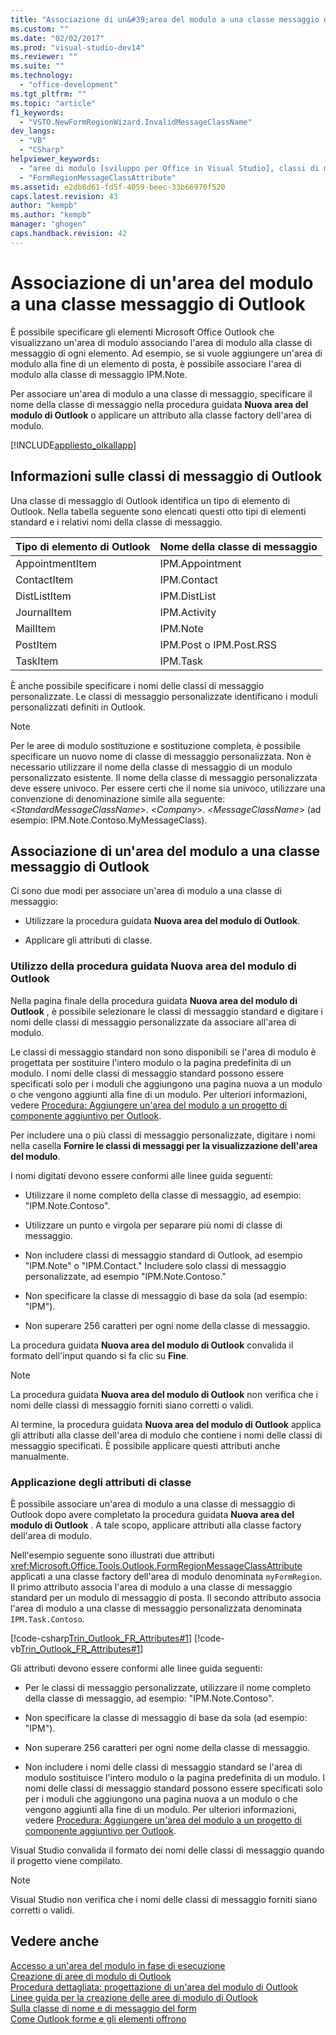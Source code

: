 ```yaml
---
title: "Associazione di un&#39;area del modulo a una classe messaggio di Outlook"
ms.custom: ""
ms.date: "02/02/2017"
ms.prod: "visual-studio-dev14"
ms.reviewer: ""
ms.suite: ""
ms.technology: 
  - "office-development"
ms.tgt_pltfrm: ""
ms.topic: "article"
f1_keywords: 
  - "VSTO.NewFormRegionWizard.InvalidMessageClassName"
dev_langs: 
  - "VB"
  - "CSharp"
helpviewer_keywords: 
  - "aree di modulo [sviluppo per Office in Visual Studio], classi di messaggio"
  - "FormRegionMessageClassAttribute"
ms.assetid: e2db8d61-fd5f-4059-beec-33b66970f520
caps.latest.revision: 43
author: "kempb"
ms.author: "kempb"
manager: "ghogen"
caps.handback.revision: 42
---
```

# Associazione di un&#39;area del modulo a una classe messaggio di Outlook
  È possibile specificare gli elementi Microsoft Office Outlook che visualizzano un'area di modulo associando l'area di modulo alla classe di messaggio di ogni elemento.  Ad esempio, se si vuole aggiungere un'area di modulo alla fine di un elemento di posta, è possibile associare l'area di modulo alla classe di messaggio IPM.Note.  
  
 Per associare un'area di modulo a una classe di messaggio, specificare il nome della classe di messaggio nella procedura guidata **Nuova area del modulo di Outlook** o applicare un attributo alla classe factory dell'area di modulo.  
  
 [!INCLUDE[appliesto_olkallapp](../vsto/includes/appliesto-olkallapp-md.md)]  
  
## Informazioni sulle classi di messaggio di Outlook  
 Una classe di messaggio di Outlook identifica un tipo di elemento di Outlook.  Nella tabella seguente sono elencati questi otto tipi di elementi standard e i relativi nomi della classe di messaggio.  
  
|Tipo di elemento di Outlook|Nome della classe di messaggio|  
|---------------------------------|------------------------------------|  
|AppointmentItem|IPM.Appointment|  
|ContactItem|IPM.Contact|  
|DistListItem|IPM.DistList|  
|JournalItem|IPM.Activity|  
|MailItem|IPM.Note|  
|PostItem|IPM.Post o IPM.Post.RSS|  
|TaskItem|IPM.Task|  
  
 È anche possibile specificare i nomi delle classi di messaggio personalizzate.  Le classi di messaggio personalizzate identificano i moduli personalizzati definiti in Outlook.  
  
> [!NOTE]  
>  Per le aree di modulo sostituzione e sostituzione completa, è possibile specificare un nuovo nome di classe di messaggio personalizzata.  Non è necessario utilizzare il nome della classe di messaggio di un modulo personalizzato esistente.  Il nome della classe di messaggio personalizzata deve essere univoco.  Per essere certi che il nome sia univoco, utilizzare una convenzione di denominazione simile alla seguente:  \<*StandardMessageClassName*\>. \<*Company*\>. \<*MessageClassName*\> \(ad esempio: IPM.Note.Contoso.MyMessageClass\).  
  
## Associazione di un'area del modulo a una classe messaggio di Outlook  
 Ci sono due modi per associare un'area di modulo a una classe di messaggio:  
  
-   Utilizzare la procedura guidata **Nuova area del modulo di Outlook**.  
  
-   Applicare gli attributi di classe.  
  
### Utilizzo della procedura guidata Nuova area del modulo di Outlook  
 Nella pagina finale della procedura guidata **Nuova area del modulo di Outlook** , è possibile selezionare le classi di messaggio standard e digitare i nomi delle classi di messaggio personalizzate da associare all'area di modulo.  
  
 Le classi di messaggio standard non sono disponibili se l'area di modulo è progettata per sostituire l'intero modulo o la pagina predefinita di un modulo.  I nomi delle classi di messaggio standard possono essere specificati solo per i moduli che aggiungono una pagina nuova a un modulo o che vengono aggiunti alla fine di un modulo.  Per ulteriori informazioni, vedere [Procedura: Aggiungere un'area del modulo a un progetto di componente aggiuntivo per Outlook](../vsto/how-to-add-a-form-region-to-an-outlook-add-in-project.md).  
  
 Per includere una o più classi di messaggio personalizzate, digitare i nomi nella casella **Fornire le classi di messaggi per la visualizzazione dell'area del modulo**.  
  
 I nomi digitati devono essere conformi alle linee guida seguenti:  
  
-   Utilizzare il nome completo della classe di messaggio, ad esempio: "IPM.Note.Contoso".  
  
-   Utilizzare un punto e virgola per separare più nomi di classe di messaggio.  
  
-   Non includere classi di messaggio standard di Outlook, ad esempio "IPM.Note" o "IPM.Contact."  Includere solo classi di messaggio personalizzate, ad esempio "IPM.Note.Contoso."  
  
-   Non specificare la classe di messaggio di base da sola \(ad esempio: "IPM"\).  
  
-   Non superare 256 caratteri per ogni nome della classe di messaggio.  
  
 La procedura guidata **Nuova area del modulo di Outlook** convalida il formato dell'input quando si fa clic su **Fine**.  
  
> [!NOTE]  
>  La procedura guidata **Nuova area del modulo di Outlook** non verifica che i nomi delle classi di messaggio forniti siano corretti o validi.  
  
 Al termine, la procedura guidata **Nuova area del modulo di Outlook** applica gli attributi alla classe dell'area di modulo che contiene i nomi delle classi di messaggio specificati.  È possibile applicare questi attributi anche manualmente.  
  
### Applicazione degli attributi di classe  
 È possibile associare un'area di modulo a una classe di messaggio di Outlook dopo avere completato la procedura guidata **Nuova area del modulo di Outlook** .  A tale scopo, applicare attributi alla classe factory dell'area di modulo.  
  
 Nell'esempio seguente sono illustrati due attributi <xref:Microsoft.Office.Tools.Outlook.FormRegionMessageClassAttribute> applicati a una classe factory dell'area di modulo denominata `myFormRegion`.  Il primo attributo associa l'area di modulo a una classe di messaggio standard per un modulo di messaggio di posta.  Il secondo attributo associa l'area di modulo a una classe di messaggio personalizzata denominata `IPM.Task.Contoso`.  
  
 [!code-csharp[Trin_Outlook_FR_Attributes#1](../snippets/csharp/VS_Snippets_OfficeSP/Trin_Outlook_FR_Attributes/CS/FormRegion1.cs#1)]
 [!code-vb[Trin_Outlook_FR_Attributes#1](../snippets/visualbasic/VS_Snippets_OfficeSP/Trin_Outlook_FR_Attributes/VB/FormRegion1.vb#1)]  
  
 Gli attributi devono essere conformi alle linee guida seguenti:  
  
-   Per le classi di messaggio personalizzate, utilizzare il nome completo della classe di messaggio, ad esempio: "IPM.Note.Contoso".  
  
-   Non specificare la classe di messaggio di base da sola \(ad esempio: "IPM"\).  
  
-   Non superare 256 caratteri per ogni nome della classe di messaggio.  
  
-   Non includere i nomi delle classi di messaggio standard se l'area di modulo sostituisce l'intero modulo o la pagina predefinita di un modulo.  I nomi delle classi di messaggio standard possono essere specificati solo per i moduli che aggiungono una pagina nuova a un modulo o che vengono aggiunti alla fine di un modulo.  Per ulteriori informazioni, vedere [Procedura: Aggiungere un'area del modulo a un progetto di componente aggiuntivo per Outlook](../vsto/how-to-add-a-form-region-to-an-outlook-add-in-project.md).  
  
 Visual Studio convalida il formato dei nomi delle classi di messaggio quando il progetto viene compilato.  
  
> [!NOTE]  
>  Visual Studio non verifica che i nomi delle classi di messaggio forniti siano corretti o validi.  
  
## Vedere anche  
 [Accesso a un'area del modulo in fase di esecuzione](../vsto/accessing-a-form-region-at-run-time.md)   
 [Creazione di aree di modulo di Outlook](../vsto/creating-outlook-form-regions.md)   
 [Procedura dettagliata: progettazione di un'area del modulo di Outlook](../vsto/walkthrough-designing-an-outlook-form-region.md)   
 [Linee guida per la creazione delle aree di modulo di Outlook](../vsto/guidelines-for-creating-outlook-form-regions.md)   
 [Sulla classe di nome e di messaggio del form](HV01044315)   
 [Come Outlook forme e gli elementi offrono](HV01044298)  
  
  